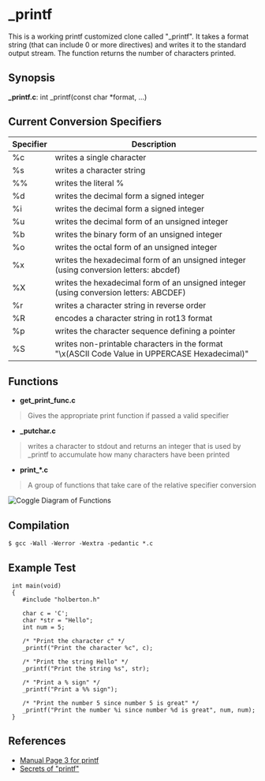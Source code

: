 # _printf
This is a working printf customized clone called "_printf". It takes a format string
(that can include 0 or more directives) and writes it to the standard output
stream. The function returns the number of characters printed.

## Synopsis
**_printf.c**: int _printf(const char *format, ...)

## Current Conversion Specifiers
| Specifier | Description |
| --------  | ----------- |
| %c | writes a single character |
| %s | writes a character string |
| %% | writes the literal % |
| %d | writes the decimal form a signed integer |
| %i | writes the decimal form a signed integer |
| %u | writes the decimal form of an unsigned integer |
| %b | writes the binary form of an unsigned integer |
| %o | writes the octal form of an unsigned integer |
| %x | writes the hexadecimal form of an unsigned integer (using conversion letters: abcdef) |
| %X | writes the hexadecimal form of an unsigned integer (using conversion letters: ABCDEF) |
| %r | writes a character string in reverse order |
| %R | encodes a character string in rot13 format |
| %p | writes the character sequence defining a pointer |
| %S | writes non-printable characters in the format "\x(ASCII Code Value in UPPERCASE Hexadecimal)" |

## Functions
* **get_print_func.c**
> Gives the appropriate print function if passed a valid specifier
* **_putchar.c**
> writes a character to stdout and returns an integer that is used by _printf to accumulate how many characters have been printed
* **print_*.c**
> A group of functions that take care of the relative specifier conversion

![Coggle Diagram of Functions](https://i.imgur.com/jY73SWi.png)

## Compilation
```
$ gcc -Wall -Werror -Wextra -pedantic *.c
```

## Example Test
```
 int main(void)
 {
    #include "holberton.h"

    char c = 'C';
    char *str = "Hello";
    int num = 5;

    /* "Print the character c" */
    _printf("Print the character %c", c);

    /* "Print the string Hello" */
    _printf("Print the string %s", str);

    /* "Print a % sign" */
    _printf("Print a %% sign");

    /* "Print the number 5 since number 5 is great" */
    _printf("Print the number %i since number %d is great", num, num);
 }
```
## References
* [Manual Page 3 for printf](https://linux.die.net/man/3/printf)
* [Secrets of "printf"](https://www.cypress.com/file/54761/download)
